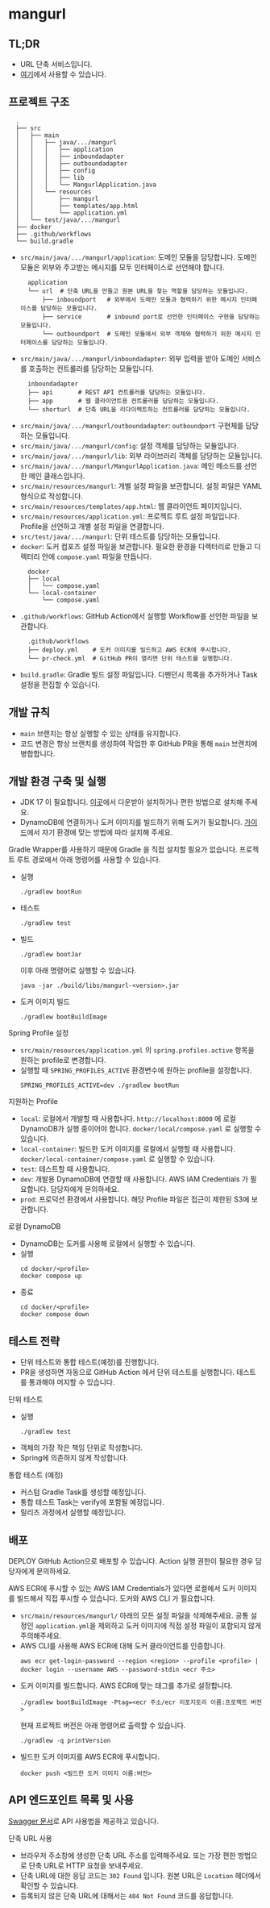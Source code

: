 # mangurl

## TL;DR

- URL 단축 서비스입니다.
- [여기](https://mangurl.net)에서 사용할 수 있습니다.

## 프로젝트 구조

```text
  .
  ├── src
  │   ├── main
  │   │   ├── java/.../mangurl
  │   │   │   ├── application
  │   │   │   ├── inboundadapter
  │   │   │   ├── outboundadapter
  │   │   │   ├── config
  │   │   │   ├── lib
  │   │   │   └── MangurlApplication.java
  │   │   └── resources
  │   │       ├── mangurl
  │   │       ├── templates/app.html
  │   │       └── application.yml
  │   └── test/java/.../mangurl
  ├── docker
  ├── .github/workflows
  └── build.gradle
```

- `src/main/java/.../mangurl/application`: 도메인 모듈을 담당합니다. 도메인 모듈은 외부와 주고받는 메시지를 모두 인터페이스로 선언해야 합니다.
  ```text
    application
    └── url  # 단축 URL을 만들고 원본 URL을 찾는 역할을 담당하는 모듈입니다.
        ├── inboundport   # 외부에서 도메인 모듈과 협력하기 위한 메시지 인터페이스를 담당하는 모듈입니다.
        ├── service       # inbound port로 선언한 인터페이스 구현을 담당하는 모듈입니다.
        └── outboundport  # 도메인 모듈에서 외부 객체와 협력하기 위한 메시지 인터페이스를 담당하는 모듈입니다.
  ```
- `src/main/java/.../mangurl/inboundadapter`: 외부 입력을 받아 도메인 서비스를 호출하는 컨트롤러를 담당하는 모듈입니다.
  ```text
    inboundadapter
    ├── api       # REST API 컨트롤러를 담당하는 모듈입니다.
    ├── app       # 웹 클라이언트용 컨트롤러를 담당하는 모듈입니다.
    └── shorturl  # 단축 URL을 리다이렉트하는 컨트롤러를 담당하는 모듈입니다.
  ```
- `src/main/java/.../mangurl/outboundadapter`: `outboundport` 구현체를 담당하는 모듈입니다.
- `src/main/java/.../mangurl/config`: 설정 객체를 담당하는 모듈입니다.
- `src/main/java/.../mangurl/lib`: 외부 라이브러리 객체를 담당하는 모듈입니다.
- `src/main/java/.../mangurl/MangurlApplication.java`: 메인 메소드를 선언한 메인 클래스입니다.
- `src/main/resources/mangurl`: 개별 설정 파일을 보관합니다. 설정 파일은 YAML 형식으로 작성합니다.
- `src/main/resources/templates/app.html`: 웹 클라이언트 페이지입니다.
- `src/main/resources/application.yml`: 프로젝트 루트 설정 파일입니다. Profile을 선언하고 개별 설정 파일을 연결합니다.
- `src/test/java/.../mangurl`: 단위 테스트를 담당하는 모듈입니다.
- `docker`: 도커 컴포즈 설정 파일을 보관합니다. 필요한 환경을 디렉터리로 만들고 디렉터리 안에 `compose.yaml` 파일을 만듭니다.
  ```text
    docker
    ├── local
    │   └── compose.yaml
    └── local-container
        └── compose.yaml
  ```
- `.github/workflows`: GitHub Action에서 실행할 Workflow를 선언한 파일을 보관합니다.
  ```text
    .github/workflows
    ├── deploy.yml    # 도커 이미지를 빌드하고 AWS ECR에 푸시합니다.
    └── pr-check.yml  # GitHub PR이 열리면 단위 테스트를 실행합니다.
  ```
- `build.gradle`: Gradle 빌드 설정 파일입니다. 디펜던시 목록을 추가하거나 Task 설정을 편집할 수 있습니다.

<!--
## 시스템 구성
AWS 모형 그림
-->

## 개발 규칙

- `main` 브랜치는 항상 실행할 수 있는 상태를 유지합니다.
- 코드 변경은 항상 브랜치를 생성하여 작업한 후 GitHub PR을 통해 `main` 브랜치에 병합합니다.

## 개발 환경 구축 및 실행

- JDK 17 이 필요합니다. [이곳](https://adoptium.net/temurin/releases/?version=17)에서 다운받아 설치하거나 편한 방법으로 설치해 주세요.
- DynamoDB에 연결하거나 도커 이미지를 빌드하기 위해 도커가 필요합니다. [가이드](https://docs.docker.com/engine/install/)에서 자기 환경에 맞는 방법에 따라 설치해 주세요.

Gradle Wrapper를 사용하기 때문에 Gradle 을 직접 설치할 필요가 없습니다. 프로젝트 루트 경로에서 아래 명령어를 사용할 수 있습니다.

- 실행
  ```shell
  ./gradlew bootRun
  ```
- 테스트
  ```shell
  ./gradlew test
  ```
- 빌드
  ```shell
  ./gradlew bootJar
  ```
  이후 아래 명령어로 실행할 수 있습니다.
  ```shell
  java -jar ./build/libs/mangurl-<version>.jar
  ```
- 도커 이미지 빌드
  ```shell
  ./gradlew bootBuildImage
  ```

Spring Profile 설정

- `src/main/resources/application.yml` 의 `spring.profiles.active` 항목을 원하는 profile로 변경합니다.
- 실행할 때 `SPRING_PROFILES_ACTIVE` 환경변수에 원하는 profile을 설정합니다.
  ```shell
  SPRING_PROFILES_ACTIVE=dev ./gradlew bootRun
  ``` 

지원하는 Profile

- `local`: 로컬에서 개발할 때 사용합니다. `http://localhost:8000` 에 로컬 DynamoDB가 실행 중이어야 합니다.
  `docker/local/compose.yaml` 로 실행할 수 있습니다.
- `local-container`: 빌드한 도커 이미지를 로컬에서 실행할 때 사용합니다.
  `docker/local-container/compose.yaml` 로 실행할 수 있습니다.
- `test`: 테스트할 때 사용합니다.
- `dev`: 개발용 DynamoDB에 연결할 때 사용합니다. AWS IAM Credentials 가 필요합니다. 담당자에게 문의하세요.
- `prod`: 프로덕션 환경에서 사용합니다. 해당 Profile 파일은 접근이 제한된 S3에 보관합니다.

로컬 DynamoDB

- DynamoDB는 도커를 사용해 로컬에서 실행할 수 있습니다.
- 실행
  ```shell
  cd docker/<profile>
  docker compose up
  ```
- 종료
  ```shell
  cd docker/<profile>
  docker compose down
  ```

## 테스트 전략

- 단위 테스트와 통합 테스트(예정)를 진행합니다.
- PR을 생성하면 자동으로 GitHub Action 에서 단위 테스트를 실행합니다. 테스트를 통과해야 머지할 수 있습니다.

단위 테스트

- 실행
  ```shell
  ./gradlew test
  ```
- 객체의 가장 작은 책임 단위로 작성합니다.
- Spring에 의존하지 않게 작성합니다.

통합 테스트 (예정)

- 커스텀 Gradle Task를 생성할 예정입니다.
- 통합 테스트 Task는 verify에 포함될 예정입니다.
- 릴리즈 과정에서 실행할 예정입니다.

## 배포

DEPLOY GitHub Action으로 배포할 수 있습니다. Action 실행 권한이 필요한 경우 담당자에게 문의하세요.

AWS ECR에 푸시할 수 있는 AWS IAM Credentials가 있다면 로컬에서 도커 이미지를 빌드해서 직접 푸시할 수 있습니다. 도커와 AWS CLI 가 필요합니다.

- `src/main/resources/mangurl/` 아래의 모든 설정 파일을 삭제해주세요.
  공통 설정인 `application.yml`을 제외하고 도커 이미지에 직접 설정 파일이 포함되지 않게 주의해주세요.
- AWS CLI를 사용해 AWS ECR에 대해 도커 클라이언트를 인증합니다.
  ```shell
  aws ecr get-login-password --region <region> --profile <profile> | docker login --username AWS --password-stdin <ecr 주소>
  ```
- 도커 이미지를 빌드합니다. AWS ECR에 맞는 태그를 추가로 설정합니다.
  ```shell
  ./gradlew bootBuildImage -Ptag=<ecr 주소/ecr 리포지토리 이름:프로젝트 버전>
  ```
  현재 프로젝트 버전은 아래 명령어로 출력할 수 있습니다.
  ```shell
  ./gradlew -q printVersion
  ```
- 빌드한 도커 이미지를 AWS ECR에 푸시합니다.
  ```shell
  docker push <빌드한 도커 이미지 이름:버전>
  ```

## API 엔드포인트 목록 및 사용

[Swagger 문서](https://mangurl.net/api/swagger-ui/index.html)로 API 사용법을 제공하고 있습니다.

단축 URL 사용

- 브라우저 주소창에 생성한 단축 URL 주소를 입력해주세요. 또는 가장 편한 방법으로 단축 URL로 HTTP 요청을 보내주세요.
- 단축 URL에 대한 응답 코드는 `302 Found` 입니다. 원본 URL은 `Location` 헤더에서 확인할 수 있습니다.
- 등록되지 않은 단축 URL에 대해서는 `404 Not Found` 코드를 응답합니다.

<!--
## 참고자료
회고 또는 블로그 포스팅
-->
